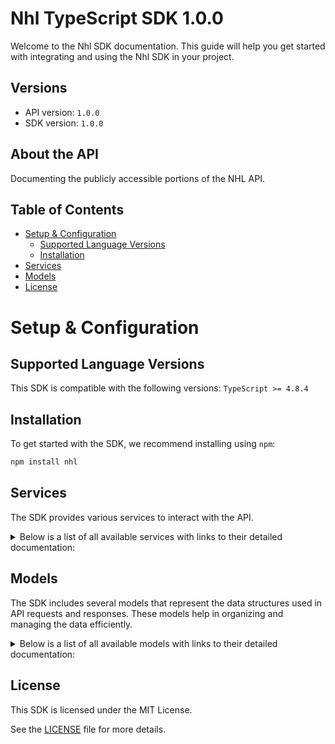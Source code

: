 # Nhl TypeScript SDK 1.0.0

Welcome to the Nhl SDK documentation. This guide will help you get started with integrating and using the Nhl SDK in your project.

## Versions

- API version: `1.0.0`
- SDK version: `1.0.0`

## About the API

Documenting the publicly accessible portions of the NHL API.

## Table of Contents

- [Setup & Configuration](#setup--configuration)
  - [Supported Language Versions](#supported-language-versions)
  - [Installation](#installation)
- [Services](#services)
- [Models](#models)
- [License](#license)

# Setup & Configuration

## Supported Language Versions

This SDK is compatible with the following versions: `TypeScript >= 4.8.4`

## Installation

To get started with the SDK, we recommend installing using `npm`:

```bash
npm install nhl
```

## Services

The SDK provides various services to interact with the API.

<details> 
<summary>Below is a list of all available services with links to their detailed documentation:</summary>

| Name                                                               |
| :----------------------------------------------------------------- |
| [ConferencesService](documentation/services/ConferencesService.md) |
| [DivisionsService](documentation/services/DivisionsService.md)     |
| [DraftService](documentation/services/DraftService.md)             |
| [GamesService](documentation/services/GamesService.md)             |
| [PlayersService](documentation/services/PlayersService.md)         |
| [ScheduleService](documentation/services/ScheduleService.md)       |
| [StandingsService](documentation/services/StandingsService.md)     |
| [StatsService](documentation/services/StatsService.md)             |
| [TeamsService](documentation/services/TeamsService.md)             |

</details>

## Models

The SDK includes several models that represent the data structures used in API requests and responses. These models help in organizing and managing the data efficiently.

<details> 
<summary>Below is a list of all available models with links to their detailed documentation:</summary>

| Name                                                                                 | Description |
| :----------------------------------------------------------------------------------- | :---------- |
| [Conferences](documentation/models/Conferences.md)                                   |             |
| [Division](documentation/models/Division.md)                                         |             |
| [Divisions](documentation/models/Divisions.md)                                       |             |
| [Draft](documentation/models/Draft.md)                                               |             |
| [DraftProspects](documentation/models/DraftProspects.md)                             |             |
| [GameBoxscores](documentation/models/GameBoxscores.md)                               |             |
| [GameContent](documentation/models/GameContent.md)                                   |             |
| [Game](documentation/models/Game.md)                                                 |             |
| [Players](documentation/models/Players.md)                                           |             |
| [PlayerStats](documentation/models/PlayerStats.md)                                   |             |
| [GetPlayerStatsStats](documentation/models/GetPlayerStatsStats.md)                   |             |
| [Schedule](documentation/models/Schedule.md)                                         |             |
| [GetScheduleExpand](documentation/models/GetScheduleExpand.md)                       |             |
| [Standings](documentation/models/Standings.md)                                       |             |
| [GetStandingsByTypeType](documentation/models/GetStandingsByTypeType.md)             |             |
| [StandingTypes](documentation/models/StandingTypes.md)                               |             |
| [StatTypes](documentation/models/StatTypes.md)                                       |             |
| [Teams](documentation/models/Teams.md)                                               |             |
| [GetTeamsExpand](documentation/models/GetTeamsExpand.md)                             |             |
| [Team](documentation/models/Team.md)                                                 |             |
| [Rosters](documentation/models/Rosters.md)                                           |             |
| [TeamStats](documentation/models/TeamStats.md)                                       |             |
| [Conference](documentation/models/Conference.md)                                     |             |
| [ConferenceName](documentation/models/ConferenceName.md)                             |             |
| [Abbreviation](documentation/models/Abbreviation.md)                                 |             |
| [ShortName](documentation/models/ShortName.md)                                       |             |
| [DivisionConference](documentation/models/DivisionConference.md)                     |             |
| [Drafts](documentation/models/Drafts.md)                                             |             |
| [Rounds](documentation/models/Rounds.md)                                             |             |
| [Picks](documentation/models/Picks.md)                                               |             |
| [PicksTeam](documentation/models/PicksTeam.md)                                       |             |
| [Prospect](documentation/models/Prospect.md)                                         |             |
| [DraftProspect](documentation/models/DraftProspect.md)                               |             |
| [DraftProspectPrimaryPosition](documentation/models/DraftProspectPrimaryPosition.md) |             |
| [ProspectCategory](documentation/models/ProspectCategory.md)                         |             |
| [AmateurTeam](documentation/models/AmateurTeam.md)                                   |             |
| [AmateurLeague](documentation/models/AmateurLeague.md)                               |             |
| [GameBoxscoresTeams](documentation/models/GameBoxscoresTeams.md)                     |             |
| [GameOfficial](documentation/models/GameOfficial.md)                                 |             |
| [GameBoxscoreTeam](documentation/models/GameBoxscoreTeam.md)                         |             |
| [GameBoxscoreTeamTeam](documentation/models/GameBoxscoreTeamTeam.md)                 |             |
| [GameBoxscoreTeamTeamStats](documentation/models/GameBoxscoreTeamTeamStats.md)       |             |
| [GameBoxscoreTeamPlayers](documentation/models/GameBoxscoreTeamPlayers.md)           |             |
| [OnIcePlus](documentation/models/OnIcePlus.md)                                       |             |
| [Coaches](documentation/models/Coaches.md)                                           |             |
| [TeamSkaterStats](documentation/models/TeamSkaterStats.md)                           |             |
| [PlayersPerson](documentation/models/PlayersPerson.md)                               |             |
| [PlayersPosition](documentation/models/PlayersPosition.md)                           |             |
| [PlayersStats](documentation/models/PlayersStats.md)                                 |             |
| [SkaterStats](documentation/models/SkaterStats.md)                                   |             |
| [CoachesPerson](documentation/models/CoachesPerson.md)                               |             |
| [CoachesPosition](documentation/models/CoachesPosition.md)                           |             |
| [Official](documentation/models/Official.md)                                         |             |
| [OfficialType](documentation/models/OfficialType.md)                                 |             |
| [Editorial](documentation/models/Editorial.md)                                       |             |
| [GameContentMedia](documentation/models/GameContentMedia.md)                         |             |
| [Highlights](documentation/models/Highlights.md)                                     |             |
| [GameEditorials](documentation/models/GameEditorials.md)                             |             |
| [GameEditorial](documentation/models/GameEditorial.md)                               |             |
| [TokenData](documentation/models/TokenData.md)                                       |             |
| [Contributor](documentation/models/Contributor.md)                                   |             |
| [GameEditorialKeyword](documentation/models/GameEditorialKeyword.md)                 |             |
| [GameEditorialMedia](documentation/models/GameEditorialMedia.md)                     |             |
| [TokenDataType](documentation/models/TokenDataType.md)                               |             |
| [Contributors](documentation/models/Contributors.md)                                 |             |
| [GameEditorialKeywordType](documentation/models/GameEditorialKeywordType.md)         |             |
| [Photo](documentation/models/Photo.md)                                               |             |
| [Cuts](documentation/models/Cuts.md)                                                 |             |
| [Milestones](documentation/models/Milestones.md)                                     |             |
| [Title](documentation/models/Title.md)                                               |             |
| [Items](documentation/models/Items.md)                                               |             |
| [ItemsType](documentation/models/ItemsType.md)                                       |             |
| [GameHighlight](documentation/models/GameHighlight.md)                               |             |
| [GameHighlightType1](documentation/models/GameHighlightType1.md)                     |             |
| [Playbacks](documentation/models/Playbacks.md)                                       |             |
| [PlaybacksName](documentation/models/PlaybacksName.md)                               |             |
| [GameHighlights](documentation/models/GameHighlights.md)                             |             |
| [GameHighlightsGameCenter2](documentation/models/GameHighlightsGameCenter2.md)       |             |
| [MetaData](documentation/models/MetaData.md)                                         |             |
| [GameData](documentation/models/GameData.md)                                         |             |
| [LiveData](documentation/models/LiveData.md)                                         |             |
| [GameDataGame](documentation/models/GameDataGame.md)                                 |             |
| [Datetime](documentation/models/Datetime.md)                                         |             |
| [GameDataStatus](documentation/models/GameDataStatus.md)                             |             |
| [GameDataTeams](documentation/models/GameDataTeams.md)                               |             |
| [Player](documentation/models/Player.md)                                             |             |
| [GameDataVenue](documentation/models/GameDataVenue.md)                               |             |
| [Venue](documentation/models/Venue.md)                                               |             |
| [TeamDivision](documentation/models/TeamDivision.md)                                 |             |
| [TeamConference](documentation/models/TeamConference.md)                             |             |
| [Franchise](documentation/models/Franchise.md)                                       |             |
| [TeamRoster](documentation/models/TeamRoster.md)                                     |             |
| [NextGameSchedule](documentation/models/NextGameSchedule.md)                         |             |
| [TimeZone](documentation/models/TimeZone.md)                                         |             |
| [Roster](documentation/models/Roster.md)                                             |             |
| [RosterPerson](documentation/models/RosterPerson.md)                                 |             |
| [RosterPosition](documentation/models/RosterPosition.md)                             |             |
| [Dates](documentation/models/Dates.md)                                               |             |
| [Games](documentation/models/Games.md)                                               |             |
| [GamesStatus](documentation/models/GamesStatus.md)                                   |             |
| [GamesTeams](documentation/models/GamesTeams.md)                                     |             |
| [GamesVenue](documentation/models/GamesVenue.md)                                     |             |
| [GamesContent](documentation/models/GamesContent.md)                                 |             |
| [AbstractGameState](documentation/models/AbstractGameState.md)                       |             |
| [CodedGameState](documentation/models/CodedGameState.md)                             |             |
| [DetailedState](documentation/models/DetailedState.md)                               |             |
| [StatusCode](documentation/models/StatusCode.md)                                     |             |
| [TeamsAway1](documentation/models/TeamsAway1.md)                                     |             |
| [TeamsHome1](documentation/models/TeamsHome1.md)                                     |             |
| [AwayLeagueRecord1](documentation/models/AwayLeagueRecord1.md)                       |             |
| [AwayTeam1](documentation/models/AwayTeam1.md)                                       |             |
| [HomeLeagueRecord1](documentation/models/HomeLeagueRecord1.md)                       |             |
| [HomeTeam1](documentation/models/HomeTeam1.md)                                       |             |
| [ShootsCatches](documentation/models/ShootsCatches.md)                               |             |
| [CurrentTeam](documentation/models/CurrentTeam.md)                                   |             |
| [PlayerPrimaryPosition](documentation/models/PlayerPrimaryPosition.md)               |             |
| [Plays](documentation/models/Plays.md)                                               |             |
| [GameLinescore](documentation/models/GameLinescore.md)                               |             |
| [GameBoxscore](documentation/models/GameBoxscore.md)                                 |             |
| [Decisions](documentation/models/Decisions.md)                                       |             |
| [GamePlay](documentation/models/GamePlay.md)                                         |             |
| [PlaysByPeriod](documentation/models/PlaysByPeriod.md)                               |             |
| [GamePlayPlayers](documentation/models/GamePlayPlayers.md)                           |             |
| [Result](documentation/models/Result.md)                                             |             |
| [About](documentation/models/About.md)                                               |             |
| [Coordinates](documentation/models/Coordinates.md)                                   |             |
| [GamePlayTeam](documentation/models/GamePlayTeam.md)                                 |             |
| [PlayersPlayer](documentation/models/PlayersPlayer.md)                               |             |
| [Goals](documentation/models/Goals.md)                                               |             |
| [GamePeriod](documentation/models/GamePeriod.md)                                     |             |
| [ShootoutInfo](documentation/models/ShootoutInfo.md)                                 |             |
| [GameLinescoreTeams](documentation/models/GameLinescoreTeams.md)                     |             |
| [IntermissionInfo](documentation/models/IntermissionInfo.md)                         |             |
| [PowerPlayInfo](documentation/models/PowerPlayInfo.md)                               |             |
| [GamePeriodHome](documentation/models/GamePeriodHome.md)                             |             |
| [GamePeriodAway](documentation/models/GamePeriodAway.md)                             |             |
| [ShootoutInfoAway](documentation/models/ShootoutInfoAway.md)                         |             |
| [ShootoutInfoHome](documentation/models/ShootoutInfoHome.md)                         |             |
| [GameLinescoreTeam](documentation/models/GameLinescoreTeam.md)                       |             |
| [GameLinescoreTeamTeam](documentation/models/GameLinescoreTeamTeam.md)               |             |
| [GameBoxscoreTeams](documentation/models/GameBoxscoreTeams.md)                       |             |
| [GameDecisionPlayer](documentation/models/GameDecisionPlayer.md)                     |             |
| [PlayerStatsStats](documentation/models/PlayerStatsStats.md)                         |             |
| [StatsType1](documentation/models/StatsType1.md)                                     |             |
| [StatsSplits1](documentation/models/StatsSplits1.md)                                 |             |
| [TypeDisplayName](documentation/models/TypeDisplayName.md)                           |             |
| [SplitsStat1](documentation/models/SplitsStat1.md)                                   |             |
| [Opponent](documentation/models/Opponent.md)                                         |             |
| [OpponentDivision](documentation/models/OpponentDivision.md)                         |             |
| [OpponentConference](documentation/models/OpponentConference.md)                     |             |
| [ScheduleDay](documentation/models/ScheduleDay.md)                                   |             |
| [ScheduleGame](documentation/models/ScheduleGame.md)                                 |             |
| [ScheduleGameStatus](documentation/models/ScheduleGameStatus.md)                     |             |
| [ScheduleGameTeams](documentation/models/ScheduleGameTeams.md)                       |             |
| [ScheduleGameVenue](documentation/models/ScheduleGameVenue.md)                       |             |
| [Tickets](documentation/models/Tickets.md)                                           |             |
| [ScheduleGameContent](documentation/models/ScheduleGameContent.md)                   |             |
| [TeamsAway2](documentation/models/TeamsAway2.md)                                     |             |
| [TeamsHome2](documentation/models/TeamsHome2.md)                                     |             |
| [AwayLeagueRecord2](documentation/models/AwayLeagueRecord2.md)                       |             |
| [AwayTeam2](documentation/models/AwayTeam2.md)                                       |             |
| [HomeLeagueRecord2](documentation/models/HomeLeagueRecord2.md)                       |             |
| [HomeTeam2](documentation/models/HomeTeam2.md)                                       |             |
| [TicketType](documentation/models/TicketType.md)                                     |             |
| [Records](documentation/models/Records.md)                                           |             |
| [StandingsType](documentation/models/StandingsType.md)                               |             |
| [League](documentation/models/League.md)                                             |             |
| [RecordsDivision](documentation/models/RecordsDivision.md)                           |             |
| [RecordsConference](documentation/models/RecordsConference.md)                       |             |
| [TeamRecords](documentation/models/TeamRecords.md)                                   |             |
| [TeamRecordsTeam](documentation/models/TeamRecordsTeam.md)                           |             |
| [TeamRecordsLeagueRecord](documentation/models/TeamRecordsLeagueRecord.md)           |             |
| [Streak](documentation/models/Streak.md)                                             |             |
| [StatTypesDisplayName](documentation/models/StatTypesDisplayName.md)                 |             |
| [TeamStatsStats](documentation/models/TeamStatsStats.md)                             |             |
| [StatsType2](documentation/models/StatsType2.md)                                     |             |
| [StatsSplits2](documentation/models/StatsSplits2.md)                                 |             |
| [SplitsStat2](documentation/models/SplitsStat2.md)                                   |             |
| [SplitsTeam](documentation/models/SplitsTeam.md)                                     |             |

</details>

## License

This SDK is licensed under the MIT License.

See the [LICENSE](LICENSE) file for more details.

<!-- This file was generated by liblab | https://liblab.com/ -->
